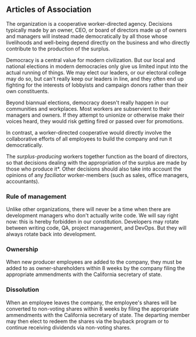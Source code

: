 ## Articles of Association

The organization is a cooperative worker-directed agency. Decisions typically made by an owner, CEO, or board of directors made up of owners and managers will instead made democratically by all those whose livelihoods and well-being depend directly on the business and who directly contribute to the production of the surplus.

Democracy is a central value for modern civilization. But our local and national elections in modern democracies only give us limited input into the actual running of things. We may elect our leaders, or our electoral college may do so, but can't really keep our leaders in line, and they often end up fighting for the interests of lobbyists and campaign donors rather than their own constituents.

Beyond biannual elections, democracy doesn't really happen in our communities and workplaces. Most workers are subservient to their managers and owners. If they attempt to unionize or otherwise make their voices heard, they would risk getting fired or passed over for promotions.

In contrast, a worker-directed cooperative would directly involve the collaborative efforts of all employees to build the company and run it democratically.

The _surplus-producing_ workers together function as the board of directors, so that decisions dealing with the appropriation of the surplus are made by those who produce it*. Other decisions should also take into account the opinions of any _faciliator_ worker-members (such as sales, office managers, accountants).

### Rule of management

Unlike other organizations, there will never be a time when there are development managers who don't actually write code. We will say right now: this is hereby forbidden in our constitution. Developers may rotate between writing code, QA, project management, and DevOps. But they will always rotate back into development.

### Ownership

When new producer employees are added to the company, they must be added to as owner-shareholders within 8 weeks by the company filing the appropriate ammendments with the California secretary of state.

### Dissolution

When an employee leaves the company, the employee's shares will be converted to non-voting shares within 8 weeks by filing the appropriate ammendments with the California secretary of state. The departing member may then elect to redeem the shares via the buyback program or to continue receiving dividends via non-voting shares.
